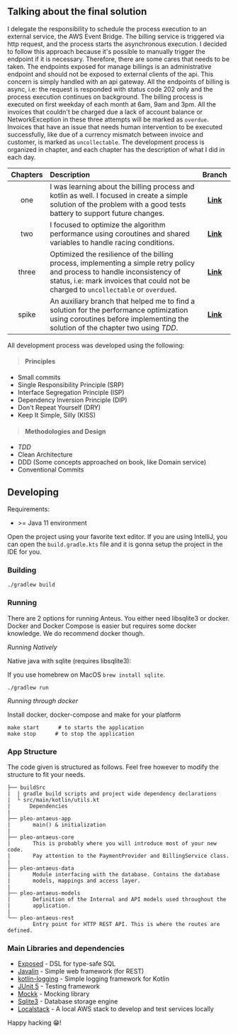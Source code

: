 ## Talking about the final solution
I delegate the responsibility to schedule the process execution to an external service, the AWS Event Bridge. The billing service is triggered via http request, and the process starts the asynchronous execution. I decided to follow this approach because it's possible to manually trigger the endpoint if it is necessary. Therefore, there are some cares that needs to be taken. The endpoints exposed for manage billings is an administrative endpoint and should not be exposed to external clients of the api. This concern is simply handled with an api gateway. All the endpoints of billing is async, i.e: the request is responded with status code 202 only and the process execution continues on background. The billing process is executed on first weekday of each month at 6am, 9am and 3pm. All the invoices that couldn't be charged due a lack of account balance or NetworkException in these three attempts will be marked as `overdue`. Invoices that have an issue that needs human intervention to be executed successfully, like due of a currency mismatch between invoice and customer, is marked as `uncollectable`. The development process is organized in chapter, and each chapter has the description of what I did in each day.

| Chapters | Description                                                                                                                                                                                                       |                              Branch                              |
|:--------:|:------------------------------------------------------------------------------------------------------------------------------------------------------------------------------------------------------------------|:----------------------------------------------------------------:|
|   one    | I was learning about the billing process and kotlin as well. I focused in create a simple solution of the problem with a good tests battery to support future changes.                                            |  **[Link](https://github.com/alvxxx/antaeus/tree/chapter-one)**  |
|   two    | I focused to optimize the algorithm performance using coroutines and shared variables to handle racing conditions.                                                                                                |  **[Link](https://github.com/alvxxx/antaeus/tree/chapter-two)**  |
|  three   | Optimized the resilience of the billing process, implementing a simple retry policy and process to handle inconsistency of status, i.e: mark invoices that could not be charged to `uncollectable` or `overdued`. | **[Link](https://github.com/alvxxx/antaeus/tree/chapter-three)** |
|  spike   | An auxiliary branch that helped me to find a solution for the performance optimization using coroutines before implementing the solution of the chapter two using *TDD*.                                          |     **[Link](https://github.com/alvxxx/antaeus/tree/spike)**     |

All development process was developed using the following:

> #### Principles
- Small commits
- Single Responsibility Principle (SRP)
- Interface Segregation Principle (ISP)
- Dependency Inversion Principle (DIP)
- Don't Repeat Yourself (DRY)
- Keep It Simple, Silly (KISS)

> #### Methodologies and Design
- *TDD*
- Clean Architecture
- DDD (Some concepts approached on book, like Domain service)
- Conventional Commits

## Developing

Requirements:
- \>= Java 11 environment

Open the project using your favorite text editor. If you are using IntelliJ, you can open the `build.gradle.kts` file and it is gonna setup the project in the IDE for you.

### Building

```
./gradlew build
```

### Running

There are 2 options for running Anteus. You either need libsqlite3 or docker. Docker and Docker Compose is easier but requires some docker knowledge. We do recommend docker though.

*Running Natively*

Native java with sqlite (requires libsqlite3):

If you use homebrew on MacOS `brew install sqlite`.

```
./gradlew run
```

*Running through docker*

Install docker, docker-compose and make for your platform

```
make start      # to starts the application
make stop      # to stop the application
```

### App Structure
The code given is structured as follows. Feel free however to modify the structure to fit your needs.
```
├── buildSrc
|  | gradle build scripts and project wide dependency declarations
|  └ src/main/kotlin/utils.kt 
|      Dependencies
|
├── pleo-antaeus-app
|       main() & initialization
|
├── pleo-antaeus-core
|       This is probably where you will introduce most of your new code.
|       Pay attention to the PaymentProvider and BillingService class.
|
├── pleo-antaeus-data
|       Module interfacing with the database. Contains the database 
|       models, mappings and access layer.
|
├── pleo-antaeus-models
|       Definition of the Internal and API models used throughout the
|       application.
|
└── pleo-antaeus-rest
        Entry point for HTTP REST API. This is where the routes are defined.
```

### Main Libraries and dependencies
* [Exposed](https://github.com/JetBrains/Exposed) - DSL for type-safe SQL
* [Javalin](https://javalin.io/) - Simple web framework (for REST)
* [kotlin-logging](https://github.com/MicroUtils/kotlin-logging) - Simple logging framework for Kotlin
* [JUnit 5](https://junit.org/junit5/) - Testing framework
* [Mockk](https://mockk.io/) - Mocking library
* [Sqlite3](https://sqlite.org/index.html) - Database storage engine
* [Localstack](https://localstack.cloud/) - A local AWS stack to develop and test services locally

Happy hacking 😁!
